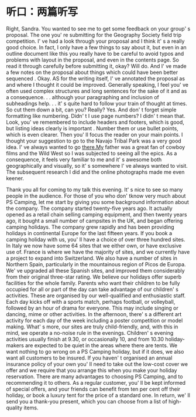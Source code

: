 # 听口：两篇听写

Right, Sandra. You wanted to see me to get some feedback on your group' s proposal. The one you' re
submitting for the Geography Society field trip competition. I' ve had a look through your proposal and I think it' s a really good choice. In fact, I only have a few things to say about it, but even in an outline document like this you really have to be careful to avoid typos and problems with layout in the proposal, and even in the contents page. So read it through carefully before submitting it, okay?
Will do.
And I' ve made a few notes on the proposal about things which could have been better sequenced . Okay.
AS for the writing itself, I' ve annotated the proposal as and where I thought it could be improved. Generally speaking, I feel you' ve often used complex structures and long sentences for the sake of it and as a consequence. . .
although your paragraphing and inclusion of subheadings help. . . it'  s quite hard to follow your train of thought at times. So cut them down a bit, can you?
Really?
Yes. And don'  t forget simple formatting like numbering. Didn' t I use page numbers?
I didn' t mean that. Look, you'  ve remembered to include headers and footers, which is good, but listing ideas clearly is important . Number them or use bullet points, which is even clearer. Then you' Il focus the reader on your main points. I thought your suggestion to go to the Navajo Tribal Park was a very good idea.
I' ve always wanted to go [there.My](http://there.my/) father was a great fan of cowboy films and the Wild West so I was subjected to seeing all the epics. As a consequence, it feels very familiar to me and it' s awesome both geographically and visually, so it' s somewhere l' ve always wanted to visit. The subsequent research I did and the online photographs made me even keener.

Thank you all for coming to my talk this evening. It'  s nice to see so many people in the audience. For those of you who don' tknow very much about PS Camping, let me start by giving you some background information about the company. The company started twenty-five years ago. It actually opened as a retail chain selling camping equipment, and then twenty years ago, it bought a small number of campsites in the UK, and began offering camping holidays. The company grew rapidly and has been providing holidays in continental Europe for the last fifteen years.
If you book a camping holiday with us, you' Il have a choice of over three hundred sites. In Italy we now have some 64 sites that we either own, or have exclusive use of. France is where we have the majority of sites, and we currently have a project to expand into Switzerland. We also have a number of sites in Northern Spain, particularly in the mountainous region of Picos de Europa. We' ve upgraded all these Spanish sites, and improved them considerably from their original three-star rating.
We believe our holidays offer superb facilities for the whole family. Parents who want their children to be fully occupied for all or part of the day can take advantage of our children' s activities. These are organised by our well-qualified and enthusiastic staff. Each day kicks off with a sports match, perhaps football, or volleyball, followed by an hour of drama for everyone. This may include singing or dancing, mime or other activities. In the afternoon, there'  s a different art activity for each day of the week including a poster competition or model making. What'  s more, our sites are truly child-friendly, and, with this in mind, we operate a no-noise rule in the evenings. Children' s evening activities usually finish at 9.30, or
occasionally 10, and from 10.30 holiday-makers are expected to be quiet in the areas where there are tents.   We want nothing to go wrong on a PS Camping holiday, but if it does, we also want all customers to be insured. If you haven' t organised an annual insurance policy of your own you' Il need to take out the low-cost cover we offer and we require that you arrange this when you make your holiday reservation.
There are many advantages to choosing PS Camping, and to recommending it to others. As a regular customer, you' ll be kept informed of special offers, and your friends can benefit from ten per cent off their holiday, or book a luxury tent for the price of a standard one. In return, we' Il send you a thank-you present, which you can choose from a list of high-quality items.